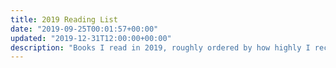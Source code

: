 ```yaml
---
title: 2019 Reading List
date: "2019-09-25T00:01:57+00:00"
updated: "2019-12-31T12:00:00+00:00"
description: "Books I read in 2019, roughly ordered by how highly I recommend them ♥"
---
```

